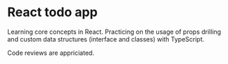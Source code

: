 # React todo app

Learning core concepts in React. Practicing on the usage of props drilling and custom data structures (interface and classes) with TypeScript.

Code reviews are appriciated.

